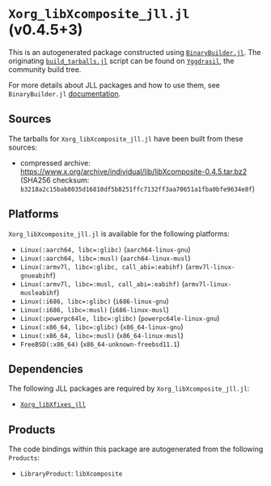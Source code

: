 # `Xorg_libXcomposite_jll.jl` (v0.4.5+3)

This is an autogenerated package constructed using [`BinaryBuilder.jl`](https://github.com/JuliaPackaging/BinaryBuilder.jl). The originating [`build_tarballs.jl`](https://github.com/JuliaPackaging/Yggdrasil/blob/6175217da353aa53a75b83979d9ff6b63ce5af25/X/Xorg_libXcomposite/build_tarballs.jl) script can be found on [`Yggdrasil`](https://github.com/JuliaPackaging/Yggdrasil/), the community build tree.

For more details about JLL packages and how to use them, see `BinaryBuilder.jl` [documentation](https://juliapackaging.github.io/BinaryBuilder.jl/dev/jll/).

## Sources

The tarballs for `Xorg_libXcomposite_jll.jl` have been built from these sources:

* compressed archive: https://www.x.org/archive/individual/lib/libXcomposite-0.4.5.tar.bz2 (SHA256 checksum: `b3218a2c15bab8035d16810df5b8251ffc7132ff3aa70651a1fba0bfe9634e8f`)

## Platforms

`Xorg_libXcomposite_jll.jl` is available for the following platforms:

* `Linux(:aarch64, libc=:glibc)` (`aarch64-linux-gnu`)
* `Linux(:aarch64, libc=:musl)` (`aarch64-linux-musl`)
* `Linux(:armv7l, libc=:glibc, call_abi=:eabihf)` (`armv7l-linux-gnueabihf`)
* `Linux(:armv7l, libc=:musl, call_abi=:eabihf)` (`armv7l-linux-musleabihf`)
* `Linux(:i686, libc=:glibc)` (`i686-linux-gnu`)
* `Linux(:i686, libc=:musl)` (`i686-linux-musl`)
* `Linux(:powerpc64le, libc=:glibc)` (`powerpc64le-linux-gnu`)
* `Linux(:x86_64, libc=:glibc)` (`x86_64-linux-gnu`)
* `Linux(:x86_64, libc=:musl)` (`x86_64-linux-musl`)
* `FreeBSD(:x86_64)` (`x86_64-unknown-freebsd11.1`)

## Dependencies

The following JLL packages are required by `Xorg_libXcomposite_jll.jl`:

* [`Xorg_libXfixes_jll`](https://github.com/JuliaBinaryWrappers/Xorg_libXfixes_jll.jl)

## Products

The code bindings within this package are autogenerated from the following `Products`:

* `LibraryProduct`: `libXcomposite`
